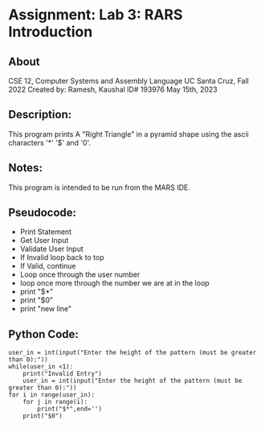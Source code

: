 # Assignment: Lab 3: RARS Introduction 
## About
CSE 12, Computer Systems and Assembly Language
UC Santa Cruz, Fall 2022
Created by: Ramesh, Kaushal
ID# 193976
May 15th, 2023
## Description: 
This program prints A "Right Triangle" in a pyramid shape using the ascii characters '*' '$' and '0'.
## Notes: 
This program is intended to be run from the MARS IDE.
## Pseudocode:
- Print Statement
- Get User Input
- Validate User Input
- If Invalid loop back to top
- If Valid, continue
- Loop once through the user number
- loop once more through the number we are at in the loop
- print "$*"
- print "$0"
- print "new line"
## Python Code:
```
user_in = int(input("Enter the height of the pattern (must be greater than 0):"))
while(user_in <1):
	print("Invalid Entry")
	user_in = int(input("Enter the height of the pattern (must be greater than 0):"))
for i in range(user_in):
	for j in range(i):
		print("$*",end='')
	print("$0")
```
